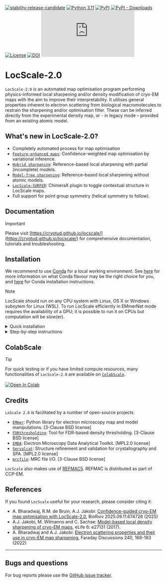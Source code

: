 <!---[![stability-beta](https://img.shields.io/badge/stability-beta-33bbff.svg)](https://github.com/mkenney/software-guides/blob/master/STABILITY-BADGES.md#beta)-->
[![stability-release-candidate](https://img.shields.io/badge/stability-pre--release-48c9b0.svg)](https://github.com/mkenney/software-guides/blob/master/STABILITY-BADGES.md#release-candidate)
[![Python 3.11](https://img.shields.io/badge/python-3.11-green)](https://www.python.org/downloads/release/python-3110/)
[![PyPI](https://img.shields.io/pypi/v/locscale.svg?style=flat)](https://pypi.org/project/locscale/)
[![PyPI - Downloads](https://img.shields.io/pypi/dm/locscale)](https://pypi.org/project/locscale/)
[![License](https://img.shields.io/pypi/l/locscale.svg?color=orange)](https://gitlab.tudelft.nl/aj-lab/locscale/raw/master/LICENSE)
[![DOI](https://zenodo.org/badge/DOI/10.5281/zenodo.15488220.svg)](https://doi.org/10.5281/zenodo.15488220)
[![Citation Badge](https://api.juleskreuer.eu/citation-badge.php?doi=10.7554/eLife.27131)](https://juleskreuer.eu/projekte/citation-badge/)

# LocScale-2.0
`LocScale-2.0` is an automated map optimisation program performing physics-informed local sharpening and/or density modification of cryo-EM maps with the aim to improve their interpretability. It utilises general properties inherent to electron scattering from biological macromolecules to restrain the sharpening and/or optimisation filter. These can be inferred directly from the experimental density map, or - in legacy mode – provided from an existing atomic model.

## What's new in LocScale-2.0?
- Completely automated process for map optimisation
- [`Feature-enhanced maps`](https://locscale.readthedocs.io/en/latest/tutorials/fem/): Confidence-weighted map optimisation by variational inference.
- [`Hybrid sharpening`](https://locscale.readthedocs.io/en/latest/tutorials/hybrid_locscale/): Reference-based local sharpening with partial (incomplete) models. 
- [`Model-free sharpening`](https://locscale.readthedocs.io/en/latest/tutorials/model_free_locscale/): Reference-based local sharpening without atomic models.
- [`LocScale-SURFER`](https://github.com/cryoTUD/locscale-surfer): ChimeraX plugin to toggle contextual structure in LocScale maps.
- Full support for point group symmetry (helical symmetry to follow).

## Documentation

>[!IMPORTANT]
> Please visit [https://cryotud.github.io/locscale/](https://cryotud.github.io/locscale/) for comprehensive documentation, tutorials and troubleshooting.

## Installation

We recommend to use [Conda](https://docs.conda.io/en/latest/) for a local working environment. See [here](https://docs.conda.io/projects/conda/en/latest/user-guide/install/download.html#anaconda-or-miniconda) for more information on what Conda flavour may be the right choice for you, and [here](https://www.anaconda.com/products/distribution) for Conda installation instructions.

>[!NOTE]
>LocScale should run on any CPU system with Linux, OS X or Windows subsytem for Linux (WSL). To run LocScale efficiently in EMmerNet mode requires the availability of a GPU; it is possible to run it on CPUs but computation will be slow(er). 

<details>

<summary> Quick installation </summary>

We recommend to use [Conda](https://docs.conda.io/en/latest/) for a local working environment. See [here](https://docs.conda.io/projects/conda/en/latest/user-guide/install/download.html#anaconda-or-miniconda) for more information on what Conda flavour may be the right choice for you, and [here](https://www.anaconda.com/products/distribution) for Conda installation instructions.

##### 1. Install `LocScale-2.0` using environment files 

Download [environment.yml](https://github.com/cryoTUD/locscale/blob/master/environment.yml) to your local computer, navigate to the location you wish to install `Locscale-2.0` at and run the following: 

```bash
conda env create -f /path/to/environment.yml
conda activate locscale2
```

##### 2. Install REFMAC5 via CCP4/CCPEM
`LocScale` needs a working instance of [REFMAC5](https://www2.mrc-lmb.cam.ac.uk/groups/murshudov/index.html). If you already have CCP4/CCPEM installed check if the path to run `refmac5` is present in your environment. 

```bash
which refmac5
```

If no valid path is returned, please install [CCP4](https://www.ccp4.ac.uk/download/) to ensure refmac5 is accessible to the program. 
</details>

<details>
<summary> Step-by-step instructions </summary>

##### 1. Create and activate a new conda environment

```bash
conda create -n locscale python=3.11
conda activate locscale
```

##### 2. Install parallelisation support and Fortran compiler
`LocScale` uses Fortran code to perform symmetry operations and requires a Fortran compiler to be present in your system.  You can install `gfortran`, `mpi4py` and `openmpi` from conda-forge. 
```bash
conda install -c conda-forge gfortran mpi4py openmpi
```
##### 3. Install REFMAC5 via CCP4/CCPEM

The model-based and hybrid map sharpening modes of LocScale need a working instance of [REFMAC5](https://www2.mrc-lmb.cam.ac.uk/groups/murshudov/index.html). If you already have CCP4/CCPEM installed check if the path to run `refmac5` is present in your environment. For model-free sharpening and confidence-aware density modification REFMAC5 is not required. 

```bash
which refmac5
```

If no valid path is returned, please install [CCP4](https://www.ccp4.ac.uk/download/) to ensure REFMAC5 is accessible to the program. 

##### 4. Install LocScale and dependencies using pip:

We recommend using pip for installation. Use pip version 21.3 or later to ensure all packages and their version requirements are met. 

```bash
pip install locscale 
```

>[!NOTE] 
> ##### Install development version: 
>If you would like to install the latest development version of locscale, use the following command to install from the git repository. 
>```bash
>pip install git+https://github.com/cryoTUD/locscale.git
>```

To install the git repository in editable mode, clone the repository, navigate to the `locscale` directory, and run `pip install -e .`

##### 5. Testing

To test functionality after installation, you can run LocScale unit tests using the following command:

```bash
locscale test
```
</details>

## ColabScale

>[!TIP]
> For quick testing or if you have limited compute resources, many functionalities of `LocScale-2.0` are available on [`ColabScale`](https://github.com/cryoTUD/ColabScale/tree/main).  <br><br>
> <a target="_blank" href="https://colab.research.google.com/github/cryoTUD/ColabScale/blob/main/ColabScale.ipynb">
>  <img src="https://colab.research.google.com/assets/colab-badge.svg" alt="Open In Colab"/>
>  </a>

## Credits
`LoScale 2.0` is facilitated by a number of open-source projects.

- [`EMmer`](https://gitlab.tudelft.nl/aj-lab/emmer): Python library for electron microscopy map and model manipulations. [3-Clause BSD license]    
- [`FDRthresholding`](https://git.embl.de/mbeckers/FDRthresholding): Tool for FDR-based density thresholding. [3-Clause BSD license]
- [`EMDA`](https://gitlab.com/ccpem/emda/): Electron Microscopy Data Analytical Toolkit. [MPL2.0 license]
- [`Servalcat`](https://github.com/keitaroyam/servalcat): Structure refinement and validation for crystallography and SPA. [MPL2.0 license]
- [`mrcfile`](https://pypi.org/project/mrcfile/): MRC file I/O. [3-Clause BSD license]

`LocScale` also makes use of [REFMAC5](https://www2.mrc-lmb.cam.ac.uk/groups/murshudov/content/refmac/refmac.html). REFMAC is distributed as part of CCP-EM.

## References

If you found `LocScale` useful for your research, please consider citing it:

- A. Bharadwaj, R.M. de Bruin, A.J. Jakobi: [Confidence-guided cryo-EM map optimisation with LocScale-2.0](https://doi.org/10.1101/2025.09.11.674726), BioRxiv 2025.09.11.674726 (2025) 
- A.J. Jakobi, M. Wilmanns and C. Sachse: [Model-based local density sharpening of cryo-EM maps](https://doi.org/10.7554/eLife.27131), eLife 6: e27131 (2017).
- A. Bharadwaj and A.J. Jakobi: [Electron scattering properties and their use in cryo-EM map sharpening](https://doi.org/10.1039/D2FD00078D), Faraday Discussions 240, 168-183 (2022)
---

## Bugs and questions

For bug reports please use the [GitHub issue tracker](https://github.com/issues/assigned).   
